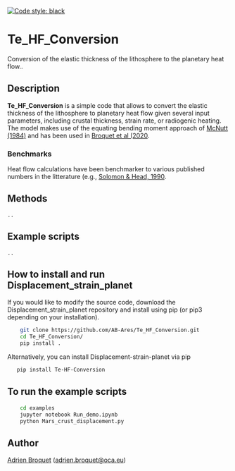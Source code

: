 [![Code style: black](https://img.shields.io/badge/code%20style-black-000000.svg)](https://github.com/psf/black)

# Te_HF_Conversion

Conversion of the elastic thickness of the lithosphere to the planetary heat flow..

## Description

**Te_HF_Conversion** is a simple code that allows to convert the elastic thickness of the lithosphere to planetary heat flow given several input parameters, including crustal thickness, strain rate, or radiogenic heating. The model makes use of the equating bending moment approach of [McNutt (1984)](https://agupubs.onlinelibrary.wiley.com/doi/10.1029/JB089iB13p11180) and has been used in [Broquet et al (2020](https://agupubs.onlinelibrary.wiley.com/doi/full/10.1029/2019GL086746).

### Benchmarks
Heat flow calculations have been benchmarker to various published numbers in the litterature (e.g., [Solomon & Head, 1990](https://agupubs.onlinelibrary.wiley.com/doi/10.1029/JB095iB07p11073). 

## Methods
`..` 

## Example scripts
`..` 

## How to install and run Displacement_strain_planet
If you would like to modify the source code, download the Displacement_strain_planet repository and install using pip (or pip3 depending on your installation).
```bash
    git clone https://github.com/AB-Ares/Te_HF_Conversion.git
    cd Te_HF_Conversion/
    pip install .
```
Alternatively, you can install Displacement-strain-planet via pip
```bash
   pip install Te-HF-Conversion
```

## To run the example scripts
```bash
    cd examples
    jupyter notebook Run_demo.ipynb
    python Mars_crust_displacement.py 
```

## Author
[Adrien Broquet](https://www.oca.eu/fr/adrien-broquet) (adrien.broquet@oca.eu)
